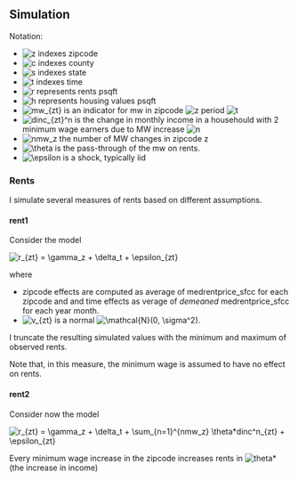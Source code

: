 
## Simulation 

Notation:

- ![z](https://render.githubusercontent.com/render/math?math=z) indexes zipcode
- ![c](https://render.githubusercontent.com/render/math?math=c) indexes county
- ![s](https://render.githubusercontent.com/render/math?math=s) indexes state
- ![t](https://render.githubusercontent.com/render/math?math=t) indexes time
- ![r](https://render.githubusercontent.com/render/math?math=r) represents rents psqft
- ![h](https://render.githubusercontent.com/render/math?math=h) represents housing values psqft
- ![mw_{zt}](https://render.githubusercontent.com/render/math?math=mw_%7Bzt%7D) is an indicator for mw in zipcode ![z](https://render.githubusercontent.com/render/math?math=z) period ![t](https://render.githubusercontent.com/render/math?math=t)
- ![dinc_{zt}^n](https://render.githubusercontent.com/render/math?math=dinc_%7Bzt%7D%5En) is the change in monthly income in a househould with 2 minimum wage earners due to MW increase ![n](https://render.githubusercontent.com/render/math?math=n)
- ![nmw_z](https://render.githubusercontent.com/render/math?math=m_z) the number of MW changes in zipcode z
- ![\theta](https://render.githubusercontent.com/render/math?math=%5Ctheta) is the pass-through of the mw on rents.
- ![\epsilon](https://render.githubusercontent.com/render/math?math=%5Cepsilon) is a shock, typically iid

### Rents

I simulate several measures of rents based on different assumptions. 

#### rent1

Consider the model

![r_{zt} = \gamma_z + \delta_t + \epsilon_{zt}](https://render.githubusercontent.com/render/math?math=r_%7Bzt%7D%20%3D%20%5Cgamma_z%20%2B%20%5Cdelta_t%20%2B%20%5Cepsilon_%7Bzt%7D)

where
- zipcode effects are computed as average of medrentprice_sfcc for each zipcode and and time effects as verage of _demeaned_ medrentprice_sfcc for each year month.
- ![v_{zt}](https://render.githubusercontent.com/render/math?math=v_%7Bzt%7D) is a normal ![\mathcal{N}(0, \sigma^2)](https://render.githubusercontent.com/render/math?math=%5Cmathcal%7BN%7D(0%2C%20%5Csigma%5E2)). 

I truncate the resulting simulated values with the minimum and maximum of observed rents.

Note that, in this measure, the minimum wage is assumed to have no effect on rents.

#### rent2 

Consider now the model

![r_{zt} = \gamma_z + \delta_t + \sum_{n=1}^{nmw_z} \theta\*dinc^n_{zt} + \epsilon\_{zt}](https://render.githubusercontent.com/render/math?math=r_%7Bzt%7D%20%3D%20%5Cgamma_z%20%2B%20%5Cdelta_t%20%2B%20%5Csum_%7Bn%3D1%7D%5E%7Bnmw_z%7D%20%5Ctheta*dinc%5En_%7Bzt%7D%20%2B%20%5Cepsilon_%7Bzt%7D)

Every minimum wage increase in the zipcode increases rents in ![theta](https://render.githubusercontent.com/render/math?math=theta)\*(the increase in income) 
